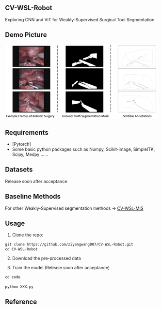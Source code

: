 ## CV-WSL-Robot
Exploring CNN and ViT for Weakly-Supervised Surgical Tool Segmentation

## Demo Picture

<img src="demodata.png">


## Requirements
* [Pytorch]
* Some basic python packages such as Numpy, Scikit-image, SimpleITK, Scipy, Medpy ......

## Datasets
Release soon after acceptance

## Baseline Methods
For other Weakly-Supervised segmentation methods -> [CV-WSL-MIS](https://github.com/ziyangwang007/CV-WSL-MIS)


## Usage

1. Clone the repo:
```
git clone https://github.com/ziyangwang007/CV-WSL-Robot.git
cd CV-WSL-Robot
```
2. Download the pre-processed data 


3. Train the model (Release soon after acceptance)

```
cd code

python XXX.py 
```


## Reference
